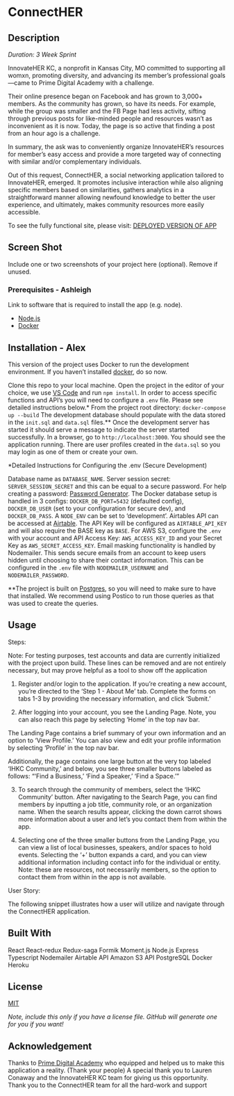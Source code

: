 # ConnectHER

## Description

_Duration: 3 Week Sprint_

InnovateHER KC, a nonprofit in Kansas City, MO committed to supporting all womxn, promoting diversity, and advancing its member’s professional goals—came to Prime Digital Academy with a challenge.

Their online presence began on Facebook and has grown to 3,000+ members. As the community has grown, so have its needs. For example, while the group was smaller and the FB Page had less activity, sifting through previous posts for like-minded people and resources wasn’t as inconvenient as it is now. Today, the page is so active that finding a post from an hour ago is a challenge.

In summary, the ask was to conveniently organize InnovateHER’s resources for member’s easy access and provide a more targeted way of connecting with similar and/or complementary individuals.

Out of this request, ConnectHER, a social networking application tailored to InnovateHER, emerged. It promotes inclusive interaction while also aligning specific members based on similarities, gathers analytics in a straightforward manner allowing newfound knowledge to better the user experience, and ultimately, makes community resources more easily accessible.

To see the fully functional site, please visit: [DEPLOYED VERSION OF APP](www.heroku.com)

## Screen Shot

Include one or two screenshots of your project here (optional). Remove if unused.

### Prerequisites - Ashleigh

Link to software that is required to install the app (e.g. node).

- [Node.js](https://nodejs.org/en/)
- [Docker](https://www.docker.com/)

## Installation - Alex

This version of the project uses Docker to run the development environment. If you haven’t installed [docker](https://www.docker.com/), do so now.

Clone this repo to your local machine.
Open the project in the editor of your choice, we use [VS Code](https://code.visualstudio.com/) and run `npm install`.
In order to access specific functions and API’s you will need to configure a `.env` file. Please see detailed instructions below.\*
From the project root directory: `docker-compose up --build`
The development database should populate with the data stored in the `init.sql` and `data.sql` files.\*\*
Once the development server has started it should serve a message to indicate the server started successfully.
In a browser, go to `http://localhost:3000`. You should see the application running.
There are user profiles created in the `data.sql` so you may login as one of them or create your own.

\*Detailed Instructions for Configuring the .env (Secure Development)

Database name as `DATABASE_NAME`.
Server session secret: `SERVER_SESSION_SECRET` and this can be equal to a secure password. For help creating a password: [Password Generator](https://passwordsgenerator.net/).
The Docker database setup is handled in 3 configs: `DOCKER_DB_PORT=5432` (defaulted config), `DOCKER_DB_USER` (set to your configuration for secure dev), and `DOCKER_DB_PASS`.
A `NODE_ENV` can be set to ‘development’.
Airtables API can be accessed at [Airtable](https://airtable.com/). The API Key will be configured as `AIRTABLE_API_KEY` and will also require the BASE key as `BASE`.
For AWS S3, configure the `.env` with your account and API Access Key: `AWS_ACCESS_KEY_ID` and your Secret Key as `AWS_SECRET_ACCESS_KEY`.
Email masking functionality is handled by Nodemailer. This sends secure emails from an account to keep users hidden until choosing to share their contact information. This can be configured in the `.env` file with `NODEMAILER_USERNAME` and `NODEMAILER_PASSWORD`.

\*\*The project is built on [Postgres](https://www.postgresql.org/download/), so you will need to make sure to have that installed. We recommend using Postico to run those queries as that was used to create the queries.

## Usage

Steps:

Note: For testing purposes, test accounts and data are currently initialized with the project upon build. These lines can be removed and are not entirely necessary, but may prove helpful as a tool to show off the application

1. Register and/or login to the application. If you’re creating a new account, you’re directed to the ‘Step 1 - About Me’ tab. Complete the forms on tabs 1-3 by providing the necessary information, and click ‘Submit.’

2. After logging into your account, you see the Landing Page. Note, you can also reach this page by selecting ‘Home’ in the top nav bar.

The Landing Page contains a brief summary of your own information and an option to ‘View Profile.’ You can also view and edit your profile information by selecting ‘Profile’ in the top nav bar.

Additionally, the page contains one large button at the very top labeled ‘IHKC Community,’ and below, you see three smaller buttons labeled as follows: “‘Find a Business,’ ‘Find a Speaker,’ ‘Find a Space.’”

3. To search through the community of members, select the ‘IHKC Community’ button. After navigating to the Search Page, you can find members by inputting a job title, community role, or an organization name. When the search results appear, clicking the down carrot shows more information about a user and let’s you contact them from within the app.

4. Selecting one of the three smaller buttons from the Landing Page, you can view a list of local businesses, speakers, and/or spaces to hold events. Selecting the ‘+’ button expands a card, and you can view additional information including contact info for the individual or entity. Note: these are resources, not necessarily members, so the option to contact them from within in the app is not available.

User Story:

The following snippet illustrates how a user will utilize and navigate through the ConnectHER application.

<INSERT PRESENTATION LINK>

## Built With

React
React-redux
Redux-saga
Formik
Moment.js
Node.js
Express
Typescript
Nodemailer
Airtable API
Amazon S3 API
PostgreSQL
Docker
Heroku

## License

[MIT](https://choosealicense.com/licenses/mit/)

_Note, include this only if you have a license file. GitHub will generate one for you if you want!_

## Acknowledgement

Thanks to [Prime Digital Academy](www.primeacademy.io) who equipped and helped us to make this application a reality. (Thank your people)
A special thank you to Lauren Conaway and the InnovateHER KC team for giving us this opportunity.
Thank you to the ConnectHER team for all the hard-work and support

